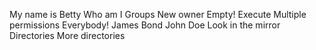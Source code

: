 My name is Betty
Who am I
Groups
New owner
Empty!
 Execute 
Multiple permissions
Everybody!
James Bond
 John Doe 
Look in the mirror
 Directories 
More directories
